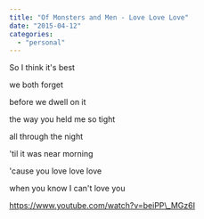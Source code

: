 ```yaml
---
title: "Of Monsters and Men - Love Love Love"
date: "2015-04-12"
categories: 
  - "personal"
---
```


So I think it's best

we both forget

before we dwell on it

the way you held me so tight

all through the night

'til it was near morning

'cause you love love love

when you know I can't love you

https://www.youtube.com/watch?v=beiPP\_MGz6I
